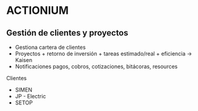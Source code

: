 # ACTIONIUM
## Gestión de clientes y proyectos

- Gestiona cartera de clientes
- Proyectos + retorno de inversión + tareas estimado/real + eficiencia -> Kaisen
- Notificaciones pagos, cobros, cotizaciones, bitácoras, resources

Clientes

- SIMEN
- JP - Electric
- SETOP